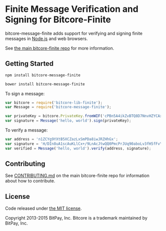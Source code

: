 # Finite Message Verification and Signing for Bitcore-Finite

bitcore-message-finite adds support for verifying and signing finite messages in [Node.js](http://nodejs.org/) and web browsers.

See [the main bitcore-finite repo](https://github.com/finitecoin/bitcore-finite) for more information.

## Getting Started

```sh
npm install bitcore-message-finite
```

```sh
bower install bitcore-message-finite
```

To sign a message:

```javascript
var bitcore = require('bitcore-lib-finite');
var Message = require('bitcore-message-finite');

var privateKey = bitcore.PrivateKey.fromWIF('cPBn5A4ikZvBTQ8D7NnvHZYCAxzDZ5Z2TSGW2LkyPiLxqYaJPBW4');
var signature = Message('hello, world').sign(privateKey);
```

To verify a message:

```javascript
var address = 'n1ZCYg9YXtB5XCZazLxSmPDa8iwJRZHhGx';
var signature = 'H/DIn8uA1scAuKLlCx+/9LnAcJtwQQ0PmcPrJUq90aboLv3fH5fFvY+vmbfOSFEtGarznYli6ShPr9RXwY9UrIY=';
var verified = Message('hello, world').verify(address, signature);
```

## Contributing

See [CONTRIBUTING.md](https://github.com/finitecoin/bitcore-finite/blob/master/CONTRIBUTING.md) on the main bitcore-finite repo for information about how to contribute.

## License

Code released under [the MIT license](https://github.com/bitpay/bitcore/blob/master/LICENSE).

Copyright 2013-2015 BitPay, Inc. Bitcore is a trademark maintained by BitPay, Inc.

